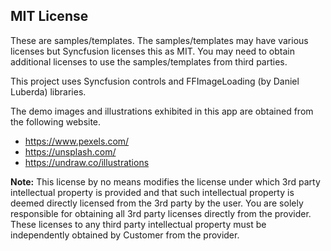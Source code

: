 ## MIT License

These are samples/templates. The samples/templates may have various licenses but Syncfusion licenses this as MIT. You may need to obtain additional licenses to use the samples/templates from third parties.

This project uses Syncfusion controls and FFImageLoading (by Daniel Luberda) libraries.

The demo images and illustrations exhibited in this app are obtained from the following website.

* https://www.pexels.com/
* https://unsplash.com/
* https://undraw.co/illustrations

**Note:**  This license by no means modifies the license under which 3rd party intellectual property is provided and that such intellectual property is deemed directly licensed from the 3rd party by the user. You are solely responsible for obtaining all 3rd party licenses directly from the provider. These licenses to any third party intellectual property must be independently obtained by Customer from the provider.